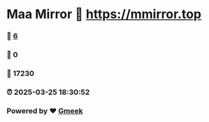 # Maa Mirror :link: https://mmirror.top 
### :page_facing_up: [6](https://mmirror.top/tag.html) 
### :speech_balloon: 0 
### :hibiscus: 17230 
### :alarm_clock: 2025-03-25 18:30:52 
### Powered by :heart: [Gmeek](https://github.com/Meekdai/Gmeek)
